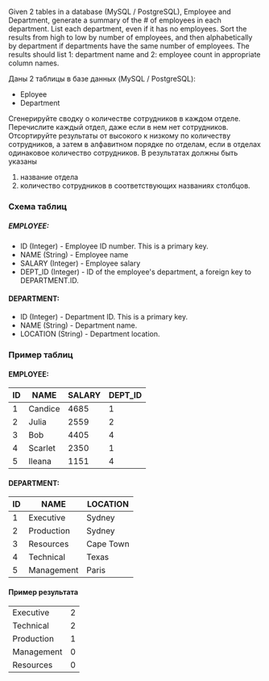 Given 2 tables in a database (MySQL / PostgreSQL), Employee and Department, generate a summary of the # of employees in each department. List each department, even if it has no employees. Sort the results from high to low by number of employees, and then alphabetically by department if departments have the same number of employees. The results should list 1: department name and 2: employee count in appropriate column names.

Даны 2 таблицы в базе данных (MySQL / PostgreSQL):
- Eployee
- Department

Cгенерируйте сводку о количестве сотрудников в каждом отделе. 
Перечислите каждый отдел, даже если в нем нет сотрудников. 
Отсортируйте результаты от высокого к низкому по количеству сотрудников, а затем в алфавитном порядке по отделам, если в отделах одинаковое количество сотрудников.
В результатах должны быть указаны 
1) название отдела 
2) количество сотрудников в соответствующих названиях столбцов.

### Схема таблиц
##### EMPLOYEE:
- ID (Integer) - Employee ID number. This is a primary key.
- NAME (String) - Employee name
- SALARY (Integer) - Employee salary
- DEPT_ID (Integer) - ID of the employee's department, a foreign key to DEPARTMENT.ID.
#### DEPARTMENT:
- ID (Integer) - Department ID. This is a primary key.
- NAME (String) - Department name.
- LOCATION (String) - Department location.

### Пример таблиц
#### EMPLOYEE:

| ID | NAME | SALARY | DEPT_ID |
|----|------|--------|---------|
| 1 | Candice | 4685 | 1 |
| 2 | Julia | 2559 | 2 |
| 3 | Bob | 4405 | 4 |
| 4 | Scarlet | 2350 | 1 |
| 5 | Ileana | 1151 | 4 |

#### DEPARTMENT:

| ID | NAME | LOCATION | 
|----|------|----------|
| 1 | Executive | Sydney |
| 2 | Production | Sydney |
| 3 | Resources | Cape Town |
| 4 | Technical | Texas |
| 5 | Management | Paris |


#### Пример результата

|||
|---|---|
| Executive | 2 |
| Technical | 2 |
| Production | 1 |
| Management | 0 |
| Resources | 0 |